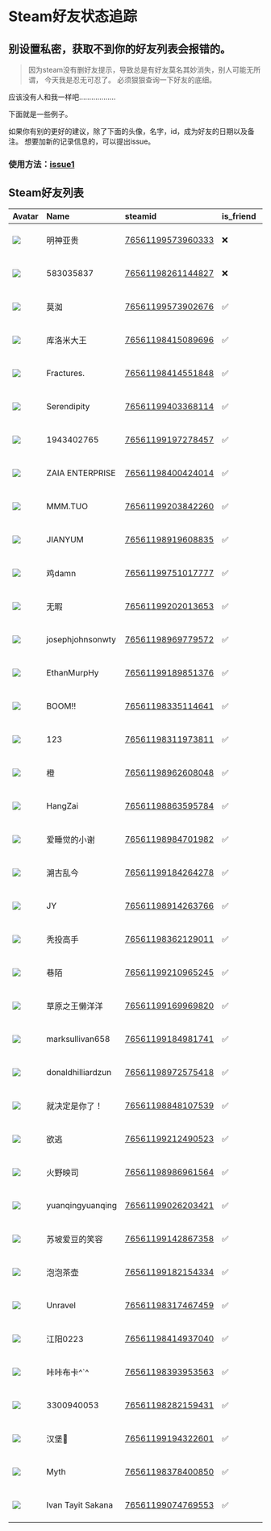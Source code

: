 # Steam好友状态追踪
## 别设置私密，获取不到你的好友列表会报错的。

> 因为steam没有删好友提示，导致总是有好友莫名其妙消失，别人可能无所谓，
> 今天我是忍无可忍了。 必须狠狠查询一下好友的底细。

应该没有人和我一样吧………………

下面就是一些例子。

如果你有别的更好的建议，除了下面的头像，名字，id，成为好友的日期以及备注。 想要加新的记录信息的，可以提出issue。

### 使用方法：[issue1](https://github.com/systemannounce/SteamFriends/issues/1)


## Steam好友列表
| Avatar                                                                            | Name              | steamid                                                                     | is_friend   | BFD                 | removed_time        | Remark   |
|:----------------------------------------------------------------------------------|:------------------|:----------------------------------------------------------------------------|:------------|:--------------------|:--------------------|:---------|
| ![](https://avatars.steamstatic.com/53ad54b457c438d5e77d4f56083b5ad86fde6be3.jpg) | 明神亚贵              | [76561199573960333](https://steamcommunity.com/profiles/76561199573960333/) | ❌           | 2025-02-08 09:07:38 | 2025-07-05 09:24:50 |          |
| ![](https://avatars.steamstatic.com/fef49e7fa7e1997310d705b2a6158ff8dc1cdfeb.jpg) | 583035837         | [76561198261144827](https://steamcommunity.com/profiles/76561198261144827/) | ❌           | 2025-03-11 12:50:31 | 2025-03-16 09:22:51 |          |
| ![](https://avatars.steamstatic.com/fef49e7fa7e1997310d705b2a6158ff8dc1cdfeb.jpg) | 莫洳                | [76561199573902676](https://steamcommunity.com/profiles/76561199573902676/) | ✅           | 2023-11-27 14:26:48 |                     |          |
| ![](https://avatars.steamstatic.com/fd49ed3fd96ed555fd0dfe6b0c28e494232c1084.jpg) | 库洛米大王             | [76561198415089696](https://steamcommunity.com/profiles/76561198415089696/) | ✅           | 2018-06-29 13:49:01 |                     |          |
| ![](https://avatars.steamstatic.com/50767cea96889a121066ed45c098873cb258f8f3.jpg) | Fractures.        | [76561198414551848](https://steamcommunity.com/profiles/76561198414551848/) | ✅           | 2018-06-26 13:25:18 |                     |          |
| ![](https://avatars.steamstatic.com/7fcf078a655824c886971191bbfa142aab6e8588.jpg) | Serendipity       | [76561199403368114](https://steamcommunity.com/profiles/76561199403368114/) | ✅           | 2024-07-29 14:55:32 |                     |          |
| ![](https://avatars.steamstatic.com/a3f1e59d5da3c3e067a7321cd05c2e9c588cb5af.jpg) | 1943402765        | [76561199197278457](https://steamcommunity.com/profiles/76561199197278457/) | ✅           | 2025-05-22 13:51:20 |                     |          |
| ![](https://avatars.steamstatic.com/148ff422f2245ab66abfeabf3f7506861d6b703b.jpg) | ZAIA ENTERPRISE   | [76561198400424014](https://steamcommunity.com/profiles/76561198400424014/) | ✅           | 2022-10-31 11:46:55 |                     |          |
| ![](https://avatars.steamstatic.com/1191c81a57194f64acfcda94f0fd0cb94e92eff7.jpg) | MMM.TUO           | [76561199203842260](https://steamcommunity.com/profiles/76561199203842260/) | ✅           | 2022-12-20 14:00:51 |                     |          |
| ![](https://avatars.steamstatic.com/fef49e7fa7e1997310d705b2a6158ff8dc1cdfeb.jpg) | JIANYUM           | [76561198919608835](https://steamcommunity.com/profiles/76561198919608835/) | ✅           | 2019-05-17 06:42:23 |                     |          |
| ![](https://avatars.steamstatic.com/090cd4cf435eba42d4f21eb7ebc3fce372d4ac2f.jpg) | 鸡damn             | [76561199751017777](https://steamcommunity.com/profiles/76561199751017777/) | ✅           | 2024-07-29 14:57:43 |                     |          |
| ![](https://avatars.steamstatic.com/1c0b5c37a442a2d39f32902ec42f2e26ba6a142e.jpg) | 无暇                | [76561199202013653](https://steamcommunity.com/profiles/76561199202013653/) | ✅           | 2021-08-27 14:20:00 |                     |          |
| ![](https://avatars.steamstatic.com/cbc910b68a51cfb6b2824ef6f0039b3415b3c7ac.jpg) | josephjohnsonwty  | [76561198969779572](https://steamcommunity.com/profiles/76561198969779572/) | ✅           | 2021-06-27 11:05:08 |                     |          |
| ![](https://avatars.steamstatic.com/fef49e7fa7e1997310d705b2a6158ff8dc1cdfeb.jpg) | EthanMurpHy       | [76561199189851376](https://steamcommunity.com/profiles/76561199189851376/) | ✅           | 2021-07-14 14:44:17 |                     |          |
| ![](https://avatars.steamstatic.com/c9b98db436f2cecab80b3a26aeb7d68163e6e4db.jpg) | BOOM!!            | [76561198335114641](https://steamcommunity.com/profiles/76561198335114641/) | ✅           | 2022-10-14 15:39:38 |                     |          |
| ![](https://avatars.steamstatic.com/21fcbdde9e8e05868c2ad1b68eafd675552a592c.jpg) | 123               | [76561198311973811](https://steamcommunity.com/profiles/76561198311973811/) | ✅           | 2020-04-04 04:56:18 |                     |          |
| ![](https://avatars.steamstatic.com/763be6fa2ab25968efba9183642cb446a19e4dfd.jpg) | 橙                 | [76561198962608048](https://steamcommunity.com/profiles/76561198962608048/) | ✅           | 2022-03-02 16:14:42 |                     |          |
| ![](https://avatars.steamstatic.com/b1cc33acebcb1b0eae150e9df327f8814eede56f.jpg) | HangZai           | [76561198863595784](https://steamcommunity.com/profiles/76561198863595784/) | ✅           | 2019-03-10 00:19:16 |                     |          |
| ![](https://avatars.steamstatic.com/500063664481d43d7e05109edb0c8269f9793775.jpg) | 爱睡觉的小谢            | [76561198984701982](https://steamcommunity.com/profiles/76561198984701982/) | ✅           | 2021-08-05 13:29:55 |                     |          |
| ![](https://avatars.steamstatic.com/8c3e6eaff399e002fb18d804ffb2547d93720dae.jpg) | 溯古乱今              | [76561199184264278](https://steamcommunity.com/profiles/76561199184264278/) | ✅           | 2021-07-17 07:48:04 |                     |          |
| ![](https://avatars.steamstatic.com/36b0da27f554137878d072800bd4e72f59a7ebf6.jpg) | JY                | [76561198914263766](https://steamcommunity.com/profiles/76561198914263766/) | ✅           | 2020-08-06 07:43:55 |                     |          |
| ![](https://avatars.steamstatic.com/741f92c5315eed624ad52beb523d8aaf404fd021.jpg) | 秃投高手              | [76561198362129011](https://steamcommunity.com/profiles/76561198362129011/) | ✅           | 2021-07-03 06:13:22 |                     |          |
| ![](https://avatars.steamstatic.com/8671541ba5a109102300a45d9b7dd5033619023d.jpg) | 巷陌                | [76561199210965245](https://steamcommunity.com/profiles/76561199210965245/) | ✅           | 2025-05-16 09:03:53 |                     |          |
| ![](https://avatars.steamstatic.com/0277e39420f9d416b4e8714b2af18a3cb2aa4784.jpg) | 草原之王懒洋洋           | [76561199169969820](https://steamcommunity.com/profiles/76561199169969820/) | ✅           | 2021-11-12 14:27:34 |                     |          |
| ![](https://avatars.steamstatic.com/fef49e7fa7e1997310d705b2a6158ff8dc1cdfeb.jpg) | marksullivan658   | [76561199184981741](https://steamcommunity.com/profiles/76561199184981741/) | ✅           | 2021-07-06 00:19:02 |                     |          |
| ![](https://avatars.steamstatic.com/fef49e7fa7e1997310d705b2a6158ff8dc1cdfeb.jpg) | donaldhilliardzun | [76561198972575418](https://steamcommunity.com/profiles/76561198972575418/) | ✅           | 2019-07-10 09:11:33 |                     |          |
| ![](https://avatars.steamstatic.com/65a43583175685da968338d5ef7108c61a7a143d.jpg) | 就决定是你了！           | [76561198848107539](https://steamcommunity.com/profiles/76561198848107539/) | ✅           | 2019-03-10 01:24:51 |                     |          |
| ![](https://avatars.steamstatic.com/fef49e7fa7e1997310d705b2a6158ff8dc1cdfeb.jpg) | 欲逃                | [76561199212490523](https://steamcommunity.com/profiles/76561199212490523/) | ✅           | 2022-10-04 15:14:50 |                     |          |
| ![](https://avatars.steamstatic.com/7bd7b679c5366ab21aa4e22dc10f36102ecf6517.jpg) | 火野映司              | [76561198986961564](https://steamcommunity.com/profiles/76561198986961564/) | ✅           | 2020-04-07 05:53:07 |                     |          |
| ![](https://avatars.steamstatic.com/84586043d302b61282c812d64ea54262c9b31e36.jpg) | yuanqingyuanqing  | [76561199026203421](https://steamcommunity.com/profiles/76561199026203421/) | ✅           | 2020-03-10 13:21:30 |                     |          |
| ![](https://avatars.steamstatic.com/ee0e6adb9c075b0b40cbedba2f8699d1c040ca6c.jpg) | 苏坡爱豆的笑容           | [76561199142867358](https://steamcommunity.com/profiles/76561199142867358/) | ✅           | 2022-01-01 06:46:12 |                     |          |
| ![](https://avatars.steamstatic.com/ccd744edbb55a43da7f2d094a9c41949205ab8e9.jpg) | 泡泡茶壶              | [76561199182154334](https://steamcommunity.com/profiles/76561199182154334/) | ✅           | 2025-05-25 14:12:37 |                     |          |
| ![](https://avatars.steamstatic.com/5bd4aa86ba2ffcf9415e46d1359bb3424fd6da68.jpg) | Unravel           | [76561198317467459](https://steamcommunity.com/profiles/76561198317467459/) | ✅           | 2021-11-08 16:41:45 |                     |          |
| ![](https://avatars.steamstatic.com/148ff422f2245ab66abfeabf3f7506861d6b703b.jpg) | 江阳0223            | [76561198414937040](https://steamcommunity.com/profiles/76561198414937040/) | ✅           | 2021-09-13 13:56:23 |                     |          |
| ![](https://avatars.steamstatic.com/c2c51159307ac0e5c3960f0df31732a07cd85cd0.jpg) | 咔咔布卡^`^           | [76561198393953563](https://steamcommunity.com/profiles/76561198393953563/) | ✅           | 2023-04-02 14:53:58 |                     |          |
| ![](https://avatars.steamstatic.com/fef49e7fa7e1997310d705b2a6158ff8dc1cdfeb.jpg) | 3300940053        | [76561198282159431](https://steamcommunity.com/profiles/76561198282159431/) | ✅           | 2018-07-13 05:02:31 |                     |          |
| ![](https://avatars.steamstatic.com/b8abd274ab68b6589536960fb7cbf7a1f4863966.jpg) | 汉堡🍔               | [76561199194322601](https://steamcommunity.com/profiles/76561199194322601/) | ✅           | 2021-11-08 16:12:33 |                     |          |
| ![](https://avatars.steamstatic.com/148ff422f2245ab66abfeabf3f7506861d6b703b.jpg) | Myth              | [76561198378400850](https://steamcommunity.com/profiles/76561198378400850/) | ✅           | 2018-06-18 05:22:18 |                     |          |
| ![](https://avatars.steamstatic.com/74491bb658e2ceaa5af8ac880239cc0c04cc049e.jpg) | Ivan Tayit Sakana | [76561199074769553](https://steamcommunity.com/profiles/76561199074769553/) | ✅           | 2025-09-01 12:21:07 |                     |          |